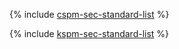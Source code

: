 {% include [cspm-sec-standard-list](./cspm-sec-standard-list.md) %}

{% include [kspm-sec-standard-list](./kspm-sec-standard-list.md) %}